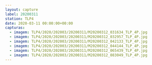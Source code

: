 ```yaml
---
layout: capture
label: 20200311
station: TLP4
date: 2020-03-11 00:00:00+00:00
capturas:
  - imagem: TLP4/2020/202003/20200311/M20200312_031634_TLP_4P.jpg
  - imagem: TLP4/2020/202003/20200311/M20200312_032957_TLP_4P.jpg
  - imagem: TLP4/2020/202003/20200311/M20200312_042133_TLP_4P.jpg
  - imagem: TLP4/2020/202003/20200311/M20200312_044144_TLP_4P.jpg
  - imagem: TLP4/2020/202003/20200311/M20200312_065439_TLP_4P.jpg
  - imagem: TLP4/2020/202003/20200311/M20200312_083049_TLP_4P.jpg
---
```

